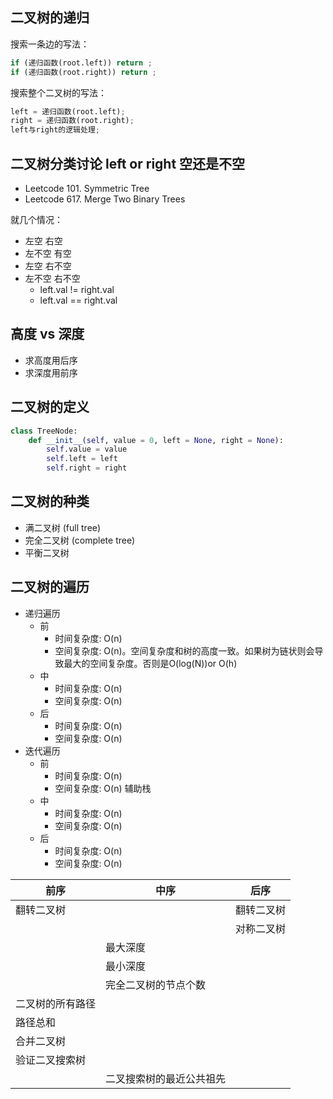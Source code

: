 ## 二叉树的递归
搜索一条边的写法：
```python 
if (递归函数(root.left)) return ;
if (递归函数(root.right)) return ;

```
搜索整个二叉树的写法：
```python 
left = 递归函数(root.left);
right = 递归函数(root.right);
left与right的逻辑处理;
```



## 二叉树分类讨论 left or right 空还是不空
- Leetcode 101. Symmetric Tree
- Leetcode 617. Merge Two Binary Trees

就几个情况：
- 左空 右空
- 左不空 有空
- 左空 右不空
- 左不空 右不空
  - left.val != right.val
  - left.val == right.val
## 高度 vs 深度
- 求高度用后序
- 求深度用前序 


## 二叉树的定义

```python
class TreeNode:
    def __init__(self, value = 0, left = None, right = None):
        self.value = value
        self.left = left
        self.right = right 

```

## 二叉树的种类
- 满二叉树 (full tree)
- 完全二叉树 (complete tree)
- 平衡二叉树


## 二叉树的遍历
- 递归遍历 
  - 前
    - 时间复杂度: O(n)
    - 空间复杂度: O(n)。空间复杂度和树的高度一致。如果树为链状则会导致最大的空间复杂度。否则是O(log(N))or O(h)
  - 中
    - 时间复杂度: O(n)
    - 空间复杂度: O(n)
  - 后
    - 时间复杂度: O(n)
    - 空间复杂度: O(n)
- 迭代遍历
  - 前
    - 时间复杂度: O(n)
    - 空间复杂度: O(n) 辅助栈
  - 中
    - 时间复杂度: O(n)
    - 空间复杂度: O(n)
  - 后
    - 时间复杂度: O(n)
    - 空间复杂度: O(n)
  
| 前序     | 中序 | 后序 |
| ----------- | ----------- | ----------- |
| 翻转二叉树      |        | 翻转二叉树 |
|   |        | 对称二叉树 |
| | 最大深度 |
| | 最小深度 |
| | 完全二叉树的节点个数 |
| 二叉树的所有路径 | |
| 路径总和 | |
| 合并二叉树 | |
| 验证二叉搜索树 | |
| | 二叉搜索树的最近公共祖先 | |



